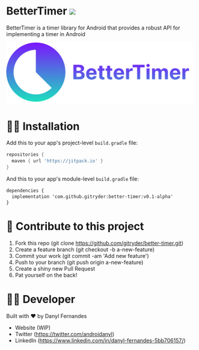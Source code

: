 # BetterTimer [![](https://jitpack.io/v/gitryder/BetterTimer-Android.svg)](https://jitpack.io/#gitryder/BetterTimer-Android) 

BetterTimer is a timer library for Android that provides a robust API for implementing a timer in Android

<p>
  <img src="static/better_timer_logo.svg" width="500"/>
</p>
 
 👨‍🔧 Installation
 ==================
Add this to your app's project-level `build.gradle` file:
 
```gradle
repositories {
  maven { url 'https://jitpack.io' }
}
```
And this to your app's module-level `build.gradle` file:

```
dependencies {
  implementation 'com.github.gitryder:better-timer:v0.1-alpha'
}
```
🌄 Contribute to this project
=============================
1. Fork this repo (git clone https://github.com/gitryder/better-timer.git)
2. Create a feature branch (git checkout -b a-new-feature)
3. Commit your work (git commit -am 'Add new feature')
4. Push to your branch (git push origin a-new-feature)
5. Create a shiny new Pull Request
6. Pat yourself on the back!

👨‍💻 Developer
===============
Built with ❤︎ by Danyl Fernandes
- Website (WIP)
- Twitter (https://twitter.com/androidanyl)
- LinkedIn (https://www.linkedin.com/in/danyl-fernandes-5bb706157/)

